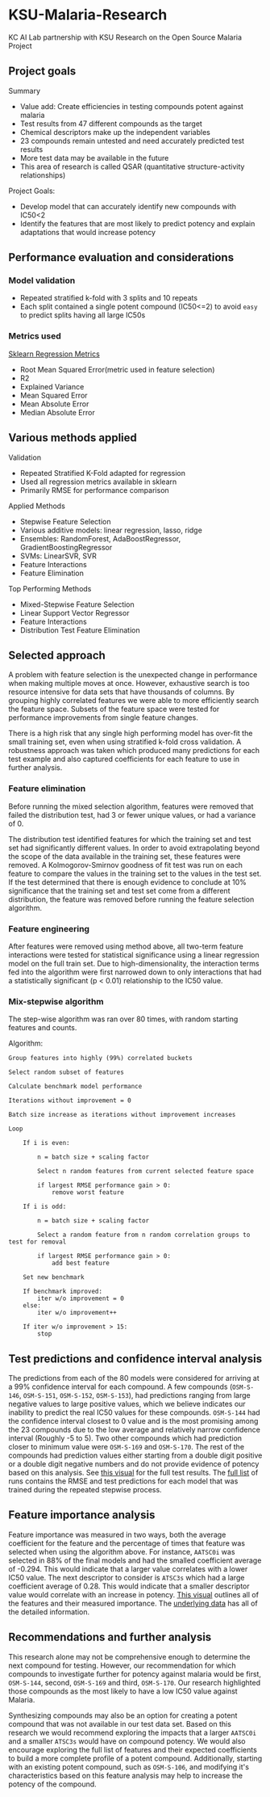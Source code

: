 # KSU-Malaria-Research
KC AI Lab partnership with KSU Research on the Open Source Malaria Project

## Project goals

Summary
* Value add: Create efficiencies in testing compounds potent against malaria
* Test results from 47 different compounds as the target
* Chemical descriptors make up the independent variables
* 23 compounds remain untested and need accurately predicted test results
* More test data may be available in the future
* This area of research is called QSAR (quantitative structure-activity relationships)

Project Goals: 
* Develop model that can accurately identify new compounds with IC50<2
* Identify the features that are most likely to predict potency and explain adaptations that would increase potency

## Performance evaluation and considerations

### Model validation
* Repeated stratified k-fold with 3 splits and 10 repeats
* Each split contained a single potent compound (IC50<=2) to avoid `easy` to predict splits having all large IC50s

### Metrics used
[Sklearn Regression Metrics](http://scikit-learn.org/stable/modules/model_evaluation.html#regression-metrics)
* Root Mean Squared Error(metric used in feature selection)
* R2
* Explained Variance
* Mean Squared Error
* Mean Absolute Error
* Median Absolute Error

## Various methods applied

Validation
* Repeated Stratified K-Fold adapted for regression
* Used all regression metrics available in sklearn
* Primarily RMSE for performance comparison

Applied Methods
* Stepwise Feature Selection
* Various additive models: linear regression, lasso, ridge
* Ensembles: RandomForest, AdaBoostRegressor, GradientBoostingRegressor
* SVMs: LinearSVR, SVR
* Feature Interactions
* Feature Elimination

Top Performing Methods
* Mixed-Stepwise Feature Selection
* Linear Support Vector Regressor
* Feature Interactions
* Distribution Test Feature Elimination

## Selected approach

A problem with feature selection is the unexpected change in performance when making 
multiple moves at once. However, exhaustive search is too resource intensive for data sets that 
have thousands of columns. By grouping highly correlated features we were able to more efficiently 
search the feature space. Subsets of the feature space were tested for performance improvements from single 
feature changes.

There is a high risk that any single high performing model has over-fit the small training set, even when using
stratified k-fold cross validation. A robustness approach was taken which produced many predictions for each test
example and also captured coefficients for each feature to use in further analysis.

### Feature elimination

Before running the mixed selection algorithm, features were removed that failed the distribution test, had 3 or 
fewer unique values, or had a variance of 0.

The distribution test identified features for which the training set and test set had significantly different 
values. In order to avoid extrapolating beyond the scope of the data available in the training set, these 
features were removed. A Kolmogorov-Smirnov goodness of fit test was run on each feature to compare the values 
in the training set to the values in the test set. If the test determined that there is enough evidence to 
conclude at 10% significance that the training set and test set come from a different distribution, the feature 
was removed before running the feature selection algorithm.

### Feature engineering

After features were removed using method above, all two-term feature interactions were tested for statistical 
significance using a linear regression model on the full train set. Due to high-dimensionality, the 
interaction terms fed into the algorithm were first narrowed down to only interactions that had a statistically 
significant (p < 0.01) relationship to the IC50 value.


### Mix-stepwise algorithm

The step-wise algorithm was ran over 80 times, with random starting features and counts.

Algorithm:

    Group features into highly (99%) correlated buckets
    
    Select random subset of features
    
    Calculate benchmark model performance
    
    Iterations without improvement = 0
    
    Batch size increase as iterations without improvement increases
    
    Loop
    
        If i is even:
    
            n = batch size + scaling factor
    
            Select n random features from current selected feature space
            
            if largest RMSE performance gain > 0:
                remove worst feature
        
        If i is odd:
        
            n = batch size + scaling factor
            
            Select a random feature from n random correlation groups to test for removal
            
            if largest RMSE performance gain > 0:
                add best feature
	    
	    Set new benchmark
	
	    If benchmark improved:
	        iter w/o improvement = 0
        else: 
            iter w/o improvement++
	
	    If iter w/o improvement > 15:
	        stop


## Test predictions and confidence interval analysis

The predictions from each of the 80 models were considered for arriving at a 99% confidence interval for each compound. 
A few compounds (`OSM-S-146`, `OSM-S-151`, `OSM-S-152`, `OSM-S-153`), had predictions ranging from large negative values to 
large positive values, which we believe indicates our inability to predict the real IC50 values for these compounds. `OSM-S-144` 
had the confidence interval closest to 0 value and is the most promising among the 23 compounds due to the low average and relatively narrow 
confidence interval (Roughly -5 to 5). Two other compounds which had prediction closer to minimum value were `OSM-S-169` and `OSM-S-170`. 
The rest of the compounds had prediction values either starting from a double digit positive or a double digit negative numbers
and do not provide evidence of potency based on this analysis. See [this visual](https://kate-young.github.io/KSUMalaria_Visualizations/) for the full test results. The [full list](https://github.com/kate-young/KSUMalaria_Visualizations/blob/master/data/predictions.csv) of runs contains the RMSE and test predictions for each model that was trained during the repeated stepwise process.

## Feature importance analysis

Feature importance was measured in two ways, both the average coefficient for the feature and the percentage of times that
feature was selected when using the algorithm above. For instance, `AATSC0i` was selected in 88% of the final models
and had the smalled coefficient average of -0.294. This would indicate that a larger value correlates with a lower IC50 
value. The next descriptor to consider is `ATSC3s` which had a large coefficient average of 0.28.  This would indicate 
that a smaller descriptor value would correlate with an increase in potency. [This visual](https://kate-young.github.io/KSUMalaria_Visualizations/features.html) outlines all of the 
features and their measured importance. The [underlying data](https://github.com/kate-young/KSUMalaria_Visualizations/blob/master/data/feature_importance.csv) has all of the detailed information.

## Recommendations and further analysis

This research alone may not be comprehensive enough to determine the next compound for testing. However, our recommendation
for which compounds to investigate further for potency against malaria would be first, `OSM-S-144`, second, `OSM-S-169`
and third, `OSM-S-170`. Our research highlighted those compounds as the most likely to have a low IC50 value against Malaria.

Synthesizing compounds may also be an option for creating a potent compound that was not available in our test data set. 
Based on this research we would recommend exploring the impacts that a larger `AATSC0i` and a smaller `ATSC3s` would 
have on compound potency. We would also encourage exploring the full list of features and their expected coefficients
to build a more complete profile of a potent compound. Additionally, starting with an existing potent compound, such as `OSM-S-106`,
and modifying it's characteristics based on this feature analysis may help to increase the potency of the compound.
